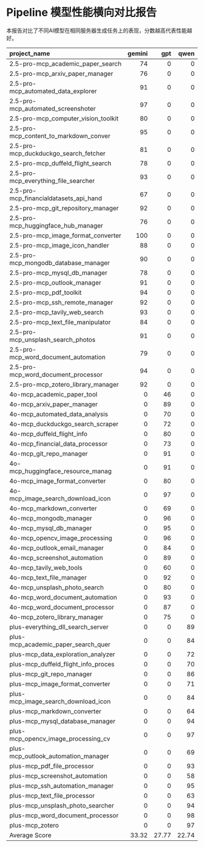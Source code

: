 # Pipeline 模型性能横向对比报告

本报告对比了不同AI模型在相同服务器生成任务上的表现，分数越高代表性能越好。

| project_name                           |   gemini |   gpt |   qwen |
|:---------------------------------------|---------:|------:|-------:|
| 2.5-pro-mcp_academic_paper_search      |    74    |  0    |   0    |
| 2.5-pro-mcp_arxiv_paper_manager        |    76    |  0    |   0    |
| 2.5-pro-mcp_automated_data_explorer    |    91    |  0    |   0    |
| 2.5-pro-mcp_automated_screenshoter     |    97    |  0    |   0    |
| 2.5-pro-mcp_computer_vision_toolkit    |    80    |  0    |   0    |
| 2.5-pro-mcp_content_to_markdown_conver |    95    |  0    |   0    |
| 2.5-pro-mcp_duckduckgo_search_fetcher  |    81    |  0    |   0    |
| 2.5-pro-mcp_duffeld_flight_search      |    78    |  0    |   0    |
| 2.5-pro-mcp_everything_file_searcher   |    93    |  0    |   0    |
| 2.5-pro-mcp_financialdatasets_api_hand |    67    |  0    |   0    |
| 2.5-pro-mcp_git_repository_manager     |    92    |  0    |   0    |
| 2.5-pro-mcp_huggingface_hub_manager    |    76    |  0    |   0    |
| 2.5-pro-mcp_image_format_converter     |   100    |  0    |   0    |
| 2.5-pro-mcp_image_icon_handler         |    88    |  0    |   0    |
| 2.5-pro-mcp_mongodb_database_manager   |    90    |  0    |   0    |
| 2.5-pro-mcp_mysql_db_manager           |    78    |  0    |   0    |
| 2.5-pro-mcp_outlook_manager            |    91    |  0    |   0    |
| 2.5-pro-mcp_pdf_toolkit                |    94    |  0    |   0    |
| 2.5-pro-mcp_ssh_remote_manager         |    92    |  0    |   0    |
| 2.5-pro-mcp_tavily_web_search          |    93    |  0    |   0    |
| 2.5-pro-mcp_text_file_manipulator      |    84    |  0    |   0    |
| 2.5-pro-mcp_unsplash_search_photos     |    91    |  0    |   0    |
| 2.5-pro-mcp_word_document_automation   |    79    |  0    |   0    |
| 2.5-pro-mcp_word_document_processor    |    94    |  0    |   0    |
| 2.5-pro-mcp_zotero_library_manager     |    92    |  0    |   0    |
| 4o-mcp_academic_paper_tool             |     0    | 46    |   0    |
| 4o-mcp_arxiv_paper_manager             |     0    | 89    |   0    |
| 4o-mcp_automated_data_analysis         |     0    | 70    |   0    |
| 4o-mcp_duckduckgo_search_scraper       |     0    | 72    |   0    |
| 4o-mcp_duffeld_flight_info             |     0    | 80    |   0    |
| 4o-mcp_financial_data_processor        |     0    | 73    |   0    |
| 4o-mcp_git_repo_manager                |     0    | 91    |   0    |
| 4o-mcp_huggingface_resource_manag      |     0    | 91    |   0    |
| 4o-mcp_image_format_converter          |     0    | 80    |   0    |
| 4o-mcp_image_search_download_icon      |     0    | 97    |   0    |
| 4o-mcp_markdown_converter              |     0    | 69    |   0    |
| 4o-mcp_mongodb_manager                 |     0    | 96    |   0    |
| 4o-mcp_mysql_db_manager                |     0    | 95    |   0    |
| 4o-mcp_opencv_image_processing         |     0    | 96    |   0    |
| 4o-mcp_outlook_email_manager           |     0    | 84    |   0    |
| 4o-mcp_screenshot_automation           |     0    | 89    |   0    |
| 4o-mcp_tavily_web_tools                |     0    | 60    |   0    |
| 4o-mcp_text_file_manager               |     0    | 92    |   0    |
| 4o-mcp_unsplash_photo_search           |     0    | 80    |   0    |
| 4o-mcp_word_document_automation        |     0    | 93    |   0    |
| 4o-mcp_word_document_processor         |     0    | 87    |   0    |
| 4o-mcp_zotero_library_manager          |     0    | 75    |   0    |
| plus-everything_dll_search_server      |     0    |  0    |  89    |
| plus-mcp_academic_paper_search_quer    |     0    |  0    |  84    |
| plus-mcp_data_exploration_analyzer     |     0    |  0    |  72    |
| plus-mcp_duffeld_flight_info_proces    |     0    |  0    |  70    |
| plus-mcp_git_repo_manager              |     0    |  0    |  86    |
| plus-mcp_image_format_converter        |     0    |  0    |  71    |
| plus-mcp_image_search_download_icon    |     0    |  0    |  84    |
| plus-mcp_markdown_converter            |     0    |  0    |  64    |
| plus-mcp_mysql_database_manager        |     0    |  0    |  94    |
| plus-mcp_opencv_image_processing_cv    |     0    |  0    |  97    |
| plus-mcp_outlook_automation_manager    |     0    |  0    |  69    |
| plus-mcp_pdf_file_processor            |     0    |  0    |  93    |
| plus-mcp_screenshot_automation         |     0    |  0    |  58    |
| plus-mcp_ssh_automation_manager        |     0    |  0    |  95    |
| plus-mcp_text_file_processor           |     0    |  0    |  63    |
| plus-mcp_unsplash_photo_searcher       |     0    |  0    |  94    |
| plus-mcp_word_document_processor       |     0    |  0    |  98    |
| plus-mcp_zotero                        |     0    |  0    |  97    |
| Average Score                          |    33.32 | 27.77 |  22.74 |